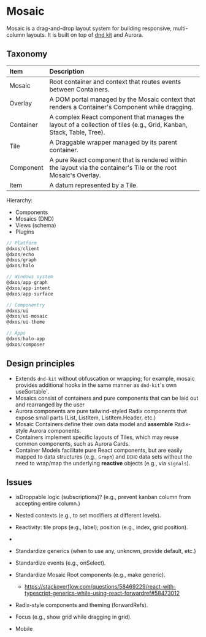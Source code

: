 # Mosaic

Mosaic is a drag-and-drop layout system for building responsive, multi-column layouts. 
It is built on top of [dnd kit](https://dndkit.com/) and Aurora.


## Taxonomy

| Item      | Description                                                                                                          |
|:----------|:---------------------------------------------------------------------------------------------------------------------|
| Mosaic    | Root container and context that routes events between Containers.                                                    |
| Overlay   | A DOM portal managed by the Mosaic context that renders a Container's Component while dragging.                      |
| Container | A complex React component that manages the layout of a collection of tiles (e.g., Grid, Kanban, Stack, Table, Tree). |
| Tile      | A Draggable wrapper managed by its parent container.                                                                 |
| Component | A pure React component that is rendered within the layout via the container's Tile or the root Mosaic's Overlay.     |
| Item      | A datum represented by a Tile.                                                                                       |


Hierarchy:
 - Components
 - Mosaics (DND)
 - Views (schema)
 - Plugins


```ts
// Platform
@dxos/client
@dxos/echo
@dxos/graph
@dxos/halo

// Windows system
@dxos/app-graph
@dxos/app-intent
@dxos/app-surface

// Componentry
@dxos/ui
@dxos/ui-mosaic
@dxos/ui-theme

// Apps
@dxos/halo-app
@dxos/composer
```


## Design principles

- Extends `dnd-kit` without obfuscation or wrapping;
  for example, mosaic provides additional hooks in the same manner as `dnd-kit`'s own useSortable`.
- Mosaics consist of containers and pure components that can be laid out and rearranged by the user
- Aurora components are pure tailwind-styled Radix components that expose small parts (List, ListItem, ListItem.Header, etc.)
- Mosaic Containers define their own data model and __assemble__ Radix-style Aurora components.
- Containers implement specific layouts of Tiles, which may reuse common components, such as Aurora Cards.
- Container Models facilitate pure React components, but are easily mapped to data structures (e.g., `Graph`)
  and `ECHO` data sets without the need to wrap/map the underlying __reactive__ objects (e.g., via `signals`).


## Issues

- isDroppable logic (subscriptions)? (e.g., prevent kanban column from accepting entire column.)
- Nested contexts (e.g., to set modifiers at different levels).
- Reactivity: tile props (e.g., label); position (e.g., index, grid position).
- 
- Standardize generics (when to use any, unknown, provide default, etc.)
- Standardize events (e.g., onSelect).
- Standardize Mosaic Root components (e.g., make generic).
  - https://stackoverflow.com/questions/58469229/react-with-typescript-generics-while-using-react-forwardref#58473012
- Radix-style components and theming (forwardRefs).

- Focus (e.g., show grid while dragging in grid).
- Mobile
